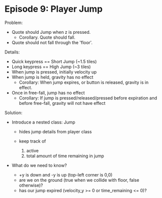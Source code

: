 Episode 9: Player Jump
======================

Problem:

  - Quote should Jump when z is pressed.
    - Corollary. Quote should fall.
  - Quote should not fall through the 'floor'.

Details:

  - Quick keypress == Short Jump (~1.5 tiles)
  - Long keypress == High Jump (~3 tiles)
  - When jump is pressed, initially velocity up
  - When jump is held, gravity has no effect
    - Corollary: When jump expires, or button is released, gravity is in effect.
  - Once in free-fall, jump has no effect
    - Corollary: If jump is pressed/released/pressed before expiration and
      before free-fall, gravity will not have effect

Solution:

  - Introduce a nested class: Jump
    - hides jump details from player class
    - keep track of

        1. active
        2. total amount of time remaining in jump

  - What do we need to know?
    - +y is down and -y is up (top-left corner is 0,0)
    - are we on the ground (true when we collide with floor, false otherwise)?
    - has our jump expired (velocity\_y &gt;= 0 or time\_remaining &lt;= 0)?
